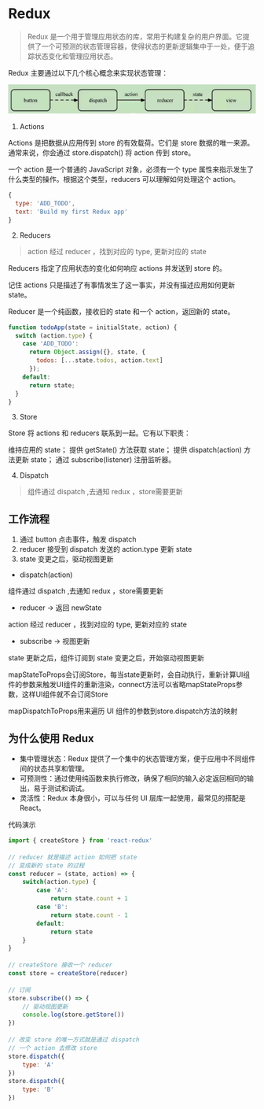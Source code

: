 # Redux

> Redux 是一个用于管理应用状态的库，常用于构建复杂的用户界面。它提供了一个可预测的状态管理容器，使得状态的更新逻辑集中于一处，便于追踪状态变化和管理应用状态。

Redux 主要通过以下几个核心概念来实现状态管理：

![Alt text](image.png)

1. Actions

Actions 是把数据从应用传到 store 的有效载荷。它们是 store 数据的唯一来源。通常来说，你会通过 store.dispatch() 将 action 传到 store。

一个 action 是一个普通的 JavaScript 对象，必须有一个 type 属性来指示发生了什么类型的操作。根据这个类型，reducers 可以理解如何处理这个 action。

```js
{
  type: 'ADD_TODO',
  text: 'Build my first Redux app'
}
```

2. Reducers

> action 经过 reducer ，找到对应的 type, 更新对应的 state

Reducers 指定了应用状态的变化如何响应 actions 并发送到 store 的。

记住 actions 只是描述了有事情发生了这一事实，并没有描述应用如何更新 state。

Reducer 是一个纯函数，接收旧的 state 和一个 action，返回新的 state。

```js
function todoApp(state = initialState, action) {
  switch (action.type) {
    case 'ADD_TODO':
      return Object.assign({}, state, {
        todos: [...state.todos, action.text]
      });
    default:
      return state;
  }
}
```


3. Store


Store 将 actions 和 reducers 联系到一起。它有以下职责：

维持应用的 state；
提供 getState() 方法获取 state；
提供 dispatch(action) 方法更新 state；
通过 subscribe(listener) 注册监听器。

4. Dispatch

> 组件通过 dispatch ,去通知 redux ，store需要更新

## 工作流程

1. 通过 button 点击事件，触发 dispatch
2. reducer 接受到 dispatch 发送的 action.type 更新 state
3. state 变更之后，驱动视图更新


- dispatch(action)

组件通过 dispatch ,去通知 redux ，store需要更新

- reducer -> 返回 newState

action 经过 reducer ，找到对应的 type, 更新对应的 state

- subscribe -> 视图更新

state 更新之后，组件订阅到 state 变更之后，开始驱动视图更新

 

mapStateToProps会订阅Store，每当state更新时，会自动执行，重新计算UI组件的参数来触发UI组件的重新渲染，connect方法可以省略mapStateProps参数，这样UI组件就不会订阅Store 

mapDispatchToProps用来遍历 UI 组件的参数到store.dispatch方法的映射 

## 为什么使用 Redux

- 集中管理状态：Redux 提供了一个集中的状态管理方案，便于应用中不同组件间的状态共享和管理。
- 可预测性：通过使用纯函数来执行修改，确保了相同的输入必定返回相同的输出，易于测试和调试。
- 灵活性：Redux 本身很小，可以与任何 UI 层库一起使用，最常见的搭配是 React。


代码演示

```js
import { createStore } from 'react-redux'

// reducer 就是描述 action 如何把 state
// 变成新的 state 的过程
const reducer = (state, action) => {
    switch(action.type) {
        case 'A':
            return state.count + 1
        case 'B':
            return state.count - 1
        default:
            return state
    }
}

// createStore 接收一个 reducer
const store = createStore(reducer)

// 订阅
store.subscribe(() => {
    // 驱动视图更新
    console.log(store.getStore())
})

// 改变 store 的唯一方式就是通过 dispatch
// 一个 action 去修改 store
store.dispatch({
    type: 'A'
})
store.dispatch({
    type: 'B'
})

```
